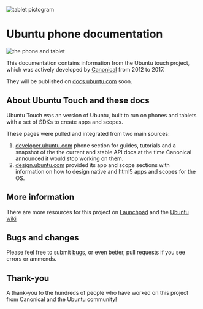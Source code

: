 ![tablet pictogram](https://assets.ubuntu.com/v1/afcff2f2-pictogram-tablet-shape.svg)

# Ubuntu phone documentation

![the phone and tablet](https://assets.ubuntu.com/v1/d456b5fa-phone%26tablet-image.jpg?w=600)

This documentation contains information from the Ubuntu touch project, which was actively developed by [Canonical](https://www.canonical.com) from 2012 to 2017.

They will be published on [docs.ubuntu.com](https://docs.ubuntu.com/) soon.

## About Ubuntu Touch and these docs

Ubuntu Touch was an version of Ubuntu, built to run on phones and tablets with a set of SDKs to create apps and scopes.

These pages were pulled and integrated from two main sources:

1. [developer.ubuntu.com](https://developer.ubuntu.com) phone section for guides, tutorials and a snapshot of the the current and stable API docs at the time Canonical announced it would stop working on them.
2. [design.ubuntu.com](https://design.ubuntu.com) provided its app and scope sections with information on how to design native and html5 apps and scopes for the OS.

## More information

There are more resources for this project on [Launchpad](https://launchpad.net/ubuntu/+source/ubuntu-touch-meta) and the [Ubuntu wiki](https://wiki.ubuntu.com/Touch)

## Bugs and changes

Please feel free to submit [bugs](https://github.com/ubuntudesign/phone-docs/issues/new), or even better, pull requests if you see errors or ammends.

## Thank-you

A thank-you to the hundreds of people who have worked on this project from Canonical and the Ubuntu community!
